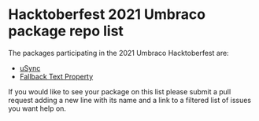 # Hacktoberfest 2021 Umbraco package repo list

The packages participating in the 2021 Umbraco Hacktoberfest are:

- [uSync](https://github.com/KevinJump/uSync/issues?q=is%3Aissue+is%3Aopen+label%3A%22help+wanted%22)
- [Fallback Text Property](https://github.com/harry-gordon/wholething-fallback-text-property/labels/help%20wanted)

If you would like to see your package on this list please submit a pull request adding a new line with its name and a link to a filtered list of issues you want help on. 
